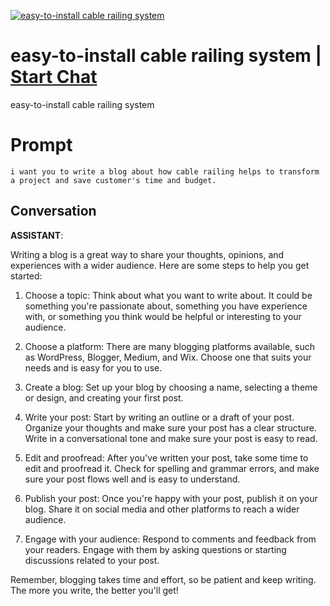 
[![easy-to-install cable railing system](https://flow-prompt-covers.s3.us-west-1.amazonaws.com/icon/abstract/abs_1.png)](https://gptcall.net/chat.html?data=%7B%22contact%22%3A%7B%22id%22%3A%22202e2933-1320-4089-8d37-6288fa82f73f%22%2C%22flow%22%3Atrue%7D%7D)
# easy-to-install cable railing system | [Start Chat](https://gptcall.net/chat.html?data=%7B%22contact%22%3A%7B%22id%22%3A%22202e2933-1320-4089-8d37-6288fa82f73f%22%2C%22flow%22%3Atrue%7D%7D)
easy-to-install cable railing system

# Prompt

```
i want you to write a blog about how cable railing helps to transform a project and save customer's time and budget.
```

## Conversation

**ASSISTANT**: <div class="markdown prose w-full break-words dark:prose-invert light"><p>Writing a blog is a great way to share your thoughts, opinions, and experiences with a wider audience. Here are some steps to help you get started:</p><ol><li><p>Choose a topic: Think about what you want to write about. It could be something you're passionate about, something you have experience with, or something you think would be helpful or interesting to your audience.</p></li><li><p>Choose a platform: There are many blogging platforms available, such as WordPress, Blogger, Medium, and Wix. Choose one that suits your needs and is easy for you to use.</p></li><li><p>Create a blog: Set up your blog by choosing a name, selecting a theme or design, and creating your first post.</p></li><li><p>Write your post: Start by writing an outline or a draft of your post. Organize your thoughts and make sure your post has a clear structure. Write in a conversational tone and make sure your post is easy to read.</p></li><li><p>Edit and proofread: After you've written your post, take some time to edit and proofread it. Check for spelling and grammar errors, and make sure your post flows well and is easy to understand.</p></li><li><p>Publish your post: Once you're happy with your post, publish it on your blog. Share it on social media and other platforms to reach a wider audience.</p></li><li><p>Engage with your audience: Respond to comments and feedback from your readers. Engage with them by asking questions or starting discussions related to your post.</p></li></ol><p>Remember, blogging takes time and effort, so be patient and keep writing. The more you write, the better you'll get!</p></div>


